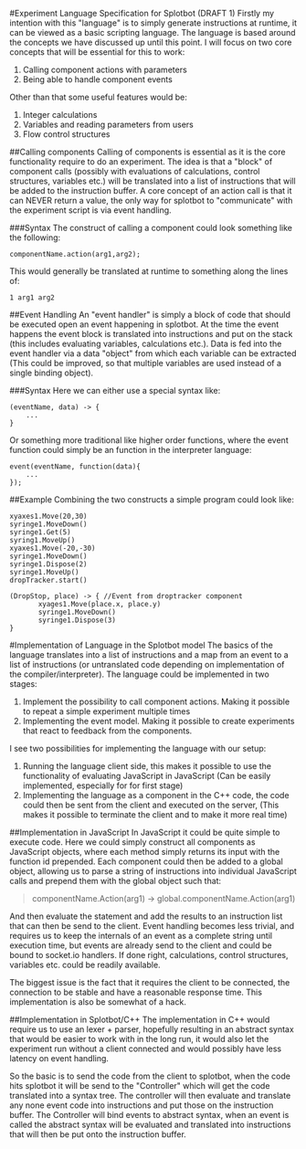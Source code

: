 #Experiment Language Specification for Splotbot (DRAFT 1)
Firstly my intention with this "language" is to simply generate instructions at
runtime, it can be viewed as a basic scripting language. The language is based
around the concepts we have discussed up until this point. I will focus on two
core concepts that will be essential for this to work:

1. Calling component actions with parameters
2. Being able to handle component events

Other than that some useful features would be:

1. Integer calculations
2. Variables and reading parameters from users
3. Flow control structures

##Calling components
Calling of components is essential as it is the core functionality require to do
an experiment. The idea is that a "block" of component calls (possibly with
evaluations of calculations, control structures, variables etc.) will be translated into a list of
instructions that will be added to the instruction buffer. A core concept of an
action call is that it can NEVER return a value, the only way for splotbot to
"communicate" with the experiment script is via event handling.

###Syntax
The construct of calling a component could look something like the following:

```
componentName.action(arg1,arg2);
```

This would generally be translated at runtime to something along the lines of:

```
1 arg1 arg2
```

##Event Handling
An "event handler" is simply a block of code that should be executed open an
event happening in splotbot. At the time the event happens the event block is
translated into instructions and put on the stack (this includes evaluating
variables, calculations etc.). Data is fed into the event handler via a data
"object" from which each variable can be extracted (This could be improved, so
that multiple variables are used instead of a single binding object).

###Syntax
Here we can either use a special syntax like:

```
(eventName, data) -> {
    ...
}
```

Or something more traditional like higher order functions, where the event
function could simply be an function in the interpreter language:

```
event(eventName, function(data){
    ...
});
```

##Example
Combining the two constructs a simple program could look like:

```
xyaxes1.Move(20,30) 
syringe1.MoveDown()
syringe1.Get(5)
syring1.MoveUp()
xyaxes1.Move(-20,-30)
syringe1.MoveDown()
syringe1.Dispose(2)
syringe1.MoveUp()
dropTracker.start()

(DropStop, place) -> { //Event from droptracker component
       xyages1.Move(place.x, place.y) 
       syringe1.MoveDown()
       syringe1.Dispose(3)
}
```

#Implementation of Language in the Splotbot model
The basics of the language translates into a list of instructions and a map from
an event to a list of instructions (or untranslated code depending on
implementation of the compiler/interpreter). The language could be implemented
in two stages:

1. Implement the possibility to call component actions. Making it possible to
   repeat a simple experiment multiple times 
2. Implementing the event model. Making it possible to create experiments that
   react to feedback from the components.


I see two possibilities for implementing the language with our setup:

1. Running the language client side, this makes it possible to use the
   functionality of evaluating JavaScript in JavaScript (Can be easily implemented, especially
   for for first stage)
2. Implementing the language as a component in the C++ code, the code could then
   be sent from the client and executed on the server, (This makes it possible
   to terminate the client and to make it more real time)

##Implementation in JavaScript
In JavaScript it could be quite simple to execute code. Here we could simply
construct all components as JavaScript objects, where each method simply returns
its input with the function id prepended. Each component could then be added to
a global object, allowing us to parse a string of instructions into individual
JavaScript calls and prepend them with the global object such that:

> componentName.Action(arg1) ->  global.componentName.Action(arg1)

And then evaluate the statement and add the results to an instruction list that
can then be send to the client. Event handling becomes less trivial, and
requires us to keep the internals of an event as a complete string until
execution time, but events are already send to the client and could be bound to
socket.io handlers. If done right, calculations, control structures, variables
etc. could be readily available.

The biggest issue is the fact that it requires the client to be connected, the
connection to be stable and have a reasonable response time. This implementation
is also be somewhat of a hack.

##Implementation in Splotbot/C++
The implementation in C++ would require us to use an lexer + parser, hopefully
resulting in an abstract syntax that would be easier to work with in the long
run, it would also let the experiment run without a client connected and would
possibly have less latency on event handling. 

So the basic is to send the code from the client to splotbot, when the code hits
splotbot it will be send to the "Controller" which will get the code translated
into a syntax tree. The controller will then evaluate and translate any none
event code into instructions and put those on the instruction buffer. The
Controller will bind events to abstract syntax, when an event is called the
abstract syntax will be evaluated and translated into instructions that will
then be put onto the instruction buffer.
